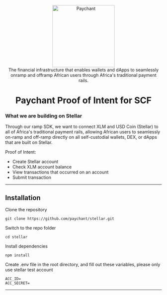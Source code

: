 <div align="center" style="padding-top: 10px;">
  <img alt="Paychant" src="https://static.paychant.com/general/paychant_white.png" width="200" />
  <br/>
  <div>The financial infrastructure that enables wallets and dApps to seamlessly onramp and offramp African users through Africa's traditional payment rails.</div>
  <h1>Paychant Proof of Intent for SCF</h1>
</div>


### What we are building on Stellar

Through our ramp SDK, we want to connect XLM and USD Coin (Stellar) to all of Africa's traditional payment rails, allowing African users to seamlessly on-ramp and off-ramp directly on all self-custodial wallets, DEX, or dApps that are built on Stellar.

Proof of Intent:

- Create Stellar account
- Check XLM account balance
- View transactions that occurred on an account
- Submit transaction

----------

## Installation

Clone the repository

    git clone https://github.com/paychant/stellar.git

Switch to the repo folder

    cd stellar

Install dependencies

    npm install

Create .env file in the root directory, and fill out these variables, please only use stellar test account

    ACC_ID=
    ACC_SECRET=

----------
